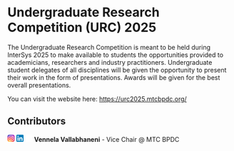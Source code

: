 # **Undergraduate Research Competition (URC) 2025**
The Undergraduate Research Competition is meant to be held during InterSys 2025 to make available  to students the opportunities provided to academicians, researchers and industry practitioners. Undergraduate student delegates of all disciplines will be given the opportunity to present their work in the form of presentations. Awards will be given for the best overall presentations.

You can visit the website here:
<a target="_blank" href="https://urc2025.mtcbpdc.org/">https://urc2025.mtcbpdc.org/</a>

## Contributors
<a target="_blank" href="https://instagram.com/venn.by">![instagram16]</a>
<a target="_blank" href="https://linkedin.com/in/venn-v">![linkedin16]</a>
<a target="_blank" href="https://github.com/vennby">![github16]</a>
**Vennela Vallabhaneni** - Vice Chair @ MTC BPDC

<!-- Icon URLs -->
[instagram16]: src/icons/instagram16.png
[linkedin16]: src/icons/linkedin16.png
[github16]: src/icons/github16.png
